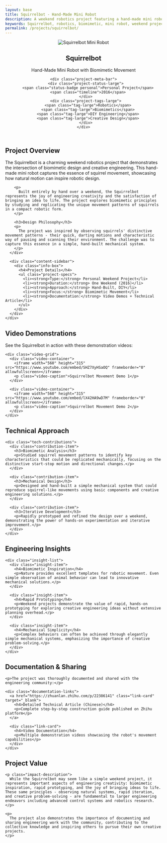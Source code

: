 ```yaml
---
layout: base
title: Squirrelbot - Hand-Made Mini Robot
description: A weekend robotics project featuring a hand-made mini robot that moves like a squirrel, demonstrating creative engineering and biomimetic design principles.
keywords: Squirrelbot, robotics, biomimetic, mini robot, weekend project, creative engineering, DIY robotics
permalink: /projects/squirrelbot/
---
```


<article class="project-detail">
  
  <!-- Project Header -->
  <header class="project-header-detail">
    <div class="project-hero">
      <img src="/images/projects/squirrelbot.jpg" alt="Squirrelbot Mini Robot" class="project-hero-image">
      <div class="project-hero-overlay">
        <h1 class="project-title-large">Squirrelbot</h1>
        <p class="project-subtitle">Hand-Made Mini Robot with Biomimetic Movement</p>
      </div>
    </div>
    
    <div class="project-meta-bar">
      <div class="project-status-large">
        <span class="status-badge personal">Personal Project</span>
        <span class="timeline">2016</span>
      </div>
      <div class="project-tags-large">
        <span class="tag-large">Robotics</span>
        <span class="tag-large">Biomimetics</span>
        <span class="tag-large">DIY Engineering</span>
        <span class="tag-large">Creative Design</span>
      </div>
    </div>
  </header>

  <!-- Project Overview -->
  <section class="project-section">
    <h2>Project Overview</h2>
    <div class="content-grid">
      <div class="content-main">
        <p class="lead-paragraph">
          The Squirrelbot is a charming weekend robotics project that demonstrates the intersection of biomimetic design and creative engineering. This hand-made mini robot captures the essence of squirrel movement, showcasing how natural motion can inspire robotic design.
        </p>
        
        <p>
          Built entirely by hand over a weekend, the Squirrelbot represents the joy of engineering creativity and the satisfaction of bringing an idea to life. The project explores biomimetic principles by studying and replicating the unique movement patterns of squirrels in a compact robotic form.
        </p>
        
        <h3>Design Philosophy</h3>
        <p>
          The project was inspired by observing squirrels' distinctive movement patterns - their quick, darting motions and characteristic way of pausing and scanning their environment. The challenge was to capture this essence in a simple, hand-built mechanical system.
        </p>
      </div>
      
      <div class="content-sidebar">
        <div class="info-box">
          <h4>Project Details</h4>
          <ul class="project-specs">
            <li><strong>Type:</strong> Personal Weekend Project</li>
            <li><strong>Duration:</strong> One Weekend (2016)</li>
            <li><strong>Approach:</strong> Hand-Built, DIY</li>
            <li><strong>Focus:</strong> Biomimetic Movement</li>
            <li><strong>Documentation:</strong> Video Demos + Technical Article</li>
          </ul>
        </div>
      </div>
    </div>
  </section>

  <!-- Video Demonstrations -->
  <section class="project-section">
    <h2>Video Demonstrations</h2>
    <p>See the Squirrelbot in action with these demonstration videos:</p>
    
    <div class="video-grid">
      <div class="video-container">
        <iframe width="560" height="315" src="https://www.youtube.com/embed/SHZ7XyHSaOQ" frameborder="0" allowfullscreen></iframe>
        <p class="video-caption">Squirrelbot Movement Demo 1</p>
      </div>
      
      <div class="video-container">
        <iframe width="560" height="315" src="https://www.youtube.com/embed/lX42HA9wD7M" frameborder="0" allowfullscreen></iframe>
        <p class="video-caption">Squirrelbot Movement Demo 2</p>
      </div>
    </div>
  </section>

  <!-- Technical Approach -->
  <section class="project-section">
    <h2>Technical Approach</h2>
    
    <div class="tech-contributions">
      <div class="contribution-item">
        <h3>Biomimetic Analysis</h3>
        <p>Studied squirrel movement patterns to identify key characteristics that could be replicated mechanically, focusing on the distinctive start-stop motion and directional changes.</p>
      </div>
      
      <div class="contribution-item">
        <h3>Mechanical Design</h3>
        <p>Designed and hand-built a simple mechanical system that could reproduce squirrel-like movements using basic components and creative engineering solutions.</p>
      </div>
      
      <div class="contribution-item">
        <h3>Iterative Development</h3>
        <p>Rapidly prototyped and refined the design over a weekend, demonstrating the power of hands-on experimentation and iterative improvement.</p>
      </div>
    </div>
  </section>

  <!-- Engineering Insights -->
  <section class="project-section">
    <h2>Engineering Insights</h2>
    
    <div class="insight-list">
      <div class="insight-item">
        <h4>Biomimetic Inspiration</h4>
        <p>Nature provides excellent templates for robotic movement. Even simple observation of animal behavior can lead to innovative mechanical solutions.</p>
      </div>
      
      <div class="insight-item">
        <h4>Rapid Prototyping</h4>
        <p>Weekend projects demonstrate the value of rapid, hands-on prototyping for exploring creative engineering ideas without extensive planning overhead.</p>
      </div>
      
      <div class="insight-item">
        <h4>Mechanical Simplicity</h4>
        <p>Complex behaviors can often be achieved through elegantly simple mechanical systems, emphasizing the importance of creative problem-solving.</p>
      </div>
    </div>
  </section>

  <!-- Impact & Reception -->
  <section class="project-section">
    <h2>Documentation & Sharing</h2>
    
    <p>The project was thoroughly documented and shared with the engineering community:</p>
    
    <div class="documentation-links">
      <a href="https://zhuanlan.zhihu.com/p/22386141" class="link-card" target="_blank">
        <h4>Detailed Technical Article (Chinese)</h4>
        <p>Complete step-by-step construction guide published on Zhihu platform</p>
      </a>
      
      <div class="link-card">
        <h4>Video Documentation</h4>
        <p>Multiple demonstration videos showcasing the robot's movement capabilities</p>
      </div>
    </div>
  </section>

  <!-- Project Value -->
  <section class="project-section">
    <h2>Project Value</h2>
    
    <p class="impact-description">
      While the Squirrelbot may seem like a simple weekend project, it represents important aspects of engineering creativity: biomimetic inspiration, rapid prototyping, and the joy of bringing ideas to life. These same principles - observing natural systems, rapid iteration, and creative problem-solving - are fundamental to larger engineering endeavors including advanced control systems and robotics research.
    </p>
    
    <p>
      The project also demonstrates the importance of documenting and sharing engineering work with the community, contributing to the collective knowledge and inspiring others to pursue their own creative projects.
    </p>
  </section>

</article>